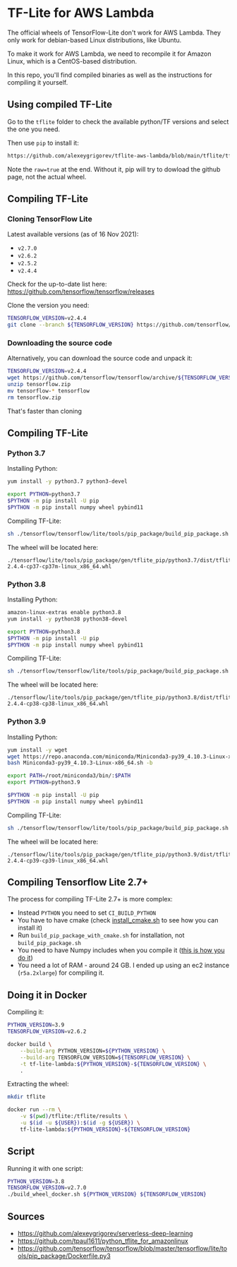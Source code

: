 # TF-Lite for AWS Lambda

The official wheels of TensorFlow-Lite don't work for AWS Lambda.
They only work for debian-based Linux distributions, like Ubuntu. 

To make it work for AWS Lambda, we need to recompile it for Amazon Linux,
which is a CentOS-based distribution.

In this repo, you'll find compiled binaries as well as the instructions 
for compiling it yourself.

## Using compiled TF-Lite

Go to the `tflite` folder to check the available python/TF versions and select the one you need.

Then use `pip` to install it:

```bash
https://github.com/alexeygrigorev/tflite-aws-lambda/blob/main/tflite/tflite_runtime-2.7.0-cp38-cp38-linux_x86_64.whl?raw=true
```

Note the `raw=true` at the end. Without it, pip will try to dowload the github page, not the actual wheel.


## Compiling TF-Lite

### Cloning TensorFlow Lite

Latest available versions (as of 16 Nov 2021): 

* `v2.7.0`
* `v2.6.2`
* `v2.5.2`
* `v2.4.4`

Check for the up-to-date list here: https://github.com/tensorflow/tensorflow/releases

Clone the version you need:

```bash
TENSORFLOW_VERSION=v2.4.4
git clone --branch ${TENSORFLOW_VERSION} https://github.com/tensorflow/tensorflow.git
```

### Downloading the source code

Alternatively, you can download the source code and unpack it:

```bash
TENSORFLOW_VERSION=v2.4.4
wget https://github.com/tensorflow/tensorflow/archive/${TENSORFLOW_VERSION}.zip -O tensorflow.zip
unzip tensorflow.zip
mv tensorflow-* tensorflow
rm tensorflow.zip
```

That's faster than cloning


## Compiling TF-Lite

### Python 3.7

Installing Python: 

```bash
yum install -y python3.7 python3-devel

export PYTHON=python3.7
$PYTHON -m pip install -U pip
$PYTHON -m pip install numpy wheel pybind11
```

Compiling TF-Lite:

```bash
sh ./tensorflow/tensorflow/lite/tools/pip_package/build_pip_package.sh
```

The wheel will be located here:

```
./tensorflow/lite/tools/pip_package/gen/tflite_pip/python3.7/dist/tflite_runtime-2.4.4-cp37-cp37m-linux_x86_64.whl
```


### Python 3.8

Installing Python: 

```bash
amazon-linux-extras enable python3.8
yum install -y python38 python38-devel

export PYTHON=python3.8
$PYTHON -m pip install -U pip
$PYTHON -m pip install numpy wheel pybind11
```

Compiling TF-Lite:

```bash
sh ./tensorflow/tensorflow/lite/tools/pip_package/build_pip_package.sh
```

The wheel will be located here:

```
./tensorflow/lite/tools/pip_package/gen/tflite_pip/python3.8/dist/tflite_runtime-2.4.4-cp38-cp38-linux_x86_64.whl
```


### Python 3.9

Installing Python: 

```bash
yum install -y wget
wget https://repo.anaconda.com/miniconda/Miniconda3-py39_4.10.3-Linux-x86_64.sh
bash Miniconda3-py39_4.10.3-Linux-x86_64.sh -b

export PATH=/root/miniconda3/bin/:$PATH
export PYTHON=python3.9

$PYTHON -m pip install -U pip
$PYTHON -m pip install numpy wheel pybind11
```

Compiling TF-Lite:

```bash
sh ./tensorflow/tensorflow/lite/tools/pip_package/build_pip_package.sh
```

The wheel will be located here:

```
./tensorflow/lite/tools/pip_package/gen/tflite_pip/python3.9/dist/tflite_runtime-2.4.4-cp39-cp39-linux_x86_64.whl
```


## Compiling Tensorflow Lite 2.7+ 

The process for compiling TF-Lite 2.7+ is more complex:

* Instead `PYTHON` you need to set `CI_BUILD_PYTHON` 
* You have to have cmake (check [install_cmake.sh](install_cmake.sh) to see how you can install it)
* Run `build_pip_package_with_cmake.sh` for installation, not `build_pip_package.sh`
* You need to have Numpy includes when you compile it ([this is how you do it](https://github.com/alexeygrigorev/tflite-aws-lambda/blob/6a5e3e5/build_wheel.sh#L13))
* You need a lot of RAM - around 24 GB. I ended up using an ec2 instance (`r5a.2xlarge`) for compiling it.


## Doing it in Docker

Compiling it:

```bash
PYTHON_VERSION=3.9
TENSORFLOW_VERSION=v2.6.2

docker build \
    --build-arg PYTHON_VERSION=${PYTHON_VERSION} \
    --build-arg TENSORFLOW_VERSION=${TENSORFLOW_VERSION} \
    -t tf-lite-lambda:${PYTHON_VERSION}-${TENSORFLOW_VERSION} \
    .
```

Extracting the wheel:

```bash
mkdir tflite

docker run --rm \
    -v $(pwd)/tflite:/tflite/results \
    -u $(id -u ${USER}):$(id -g ${USER}) \
    tf-lite-lambda:${PYTHON_VERSION}-${TENSORFLOW_VERSION}
```

## Script 

Running it with one script:

```bash
PYTHON_VERSION=3.8
TENSORFLOW_VERSION=v2.7.0
./build_wheel_docker.sh ${PYTHON_VERSION} ${TENSORFLOW_VERSION}
```


## Sources

* https://github.com/alexeygrigorev/serverless-deep-learning
* https://github.com/tpaul1611/python_tflite_for_amazonlinux
* https://github.com/tensorflow/tensorflow/blob/master/tensorflow/lite/tools/pip_package/Dockerfile.py3
